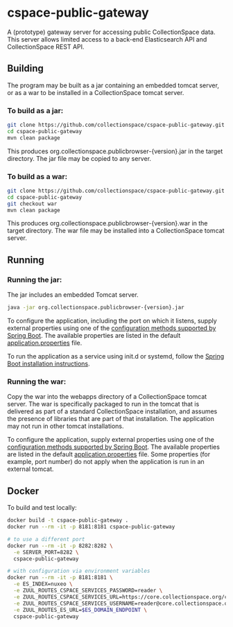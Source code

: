 # cspace-public-gateway

A (prototype) gateway server for accessing public CollectionSpace data. This server allows limited access to a back-end Elasticsearch API and CollectionSpace REST API.

## Building

The program may be built as a jar containing an embedded tomcat server, or as a war to be installed in a CollectionSpace tomcat server.

### To build as a jar:

```bash
git clone https://github.com/collectionspace/cspace-public-gateway.git
cd cspace-public-gateway
mvn clean package
```

This produces org.collectionspace.publicbrowser-{version}.jar in the target directory. The jar file may be copied to any server.

### To build as a war:

```bash
git clone https://github.com/collectionspace/cspace-public-gateway.git
cd cspace-public-gateway
git checkout war
mvn clean package
```

This produces org.collectionspace.publicbrowser-{version}.war in the target directory. The war file may be installed into a CollectionSpace tomcat server.

## Running

### Running the jar:

The jar includes an embedded Tomcat server.

```bash
java -jar org.collectionspace.publicbrowser-{version}.jar
```

To configure the application, including the port on which it listens, supply external properties using one of the [configuration methods supported by Spring Boot](https://docs.spring.io/spring-boot/docs/current/reference/html/boot-features-external-config.html).
The available properties are listed in the default [application.properties](./src/main/resources/application.properties) file.

To run the application as a service using init.d or systemd, follow the [Spring Boot installation instructions](https://docs.spring.io/spring-boot/docs/current/reference/html/deployment-install.html).

### Running the war:

Copy the war into the webapps directory of a CollectionSpace tomcat server. The war is specifically packaged to run in the tomcat that is delivered as part of a standard CollectionSpace installation, and assumes the presence of libraries that are part of that installation. The application may not run in other tomcat installations.

To configure the application, supply external properties using one of the [configuration methods supported by Spring Boot](https://docs.spring.io/spring-boot/docs/current/reference/html/boot-features-external-config.html).
The available properties are listed in the default [application.properties](./src/main/resources/application.properties) file. Some properties (for example, port number) do not apply when the application is run in an external tomcat.

## Docker

To build and test locally:

```bash
docker build -t cspace-public-gateway .
docker run --rm -it -p 8181:8181 cspace-public-gateway

# to use a different port
docker run --rm -it -p 8282:8282 \
  -e SERVER_PORT=8282 \
  cspace-public-gateway

# with configuration via environment variables
docker run --rm -it -p 8181:8181 \
  -e ES_INDEX=nuxeo \
  -e ZUUL_ROUTES_CSPACE_SERVICES_PASSWORD=reader \
  -e ZUUL_ROUTES_CSPACE_SERVICES_URL=https://core.collectionspace.org/cspace-services \
  -e ZUUL_ROUTES_CSPACE_SERVICES_USERNAME=reader@core.collectionspace.org \
  -e ZUUL_ROUTES_ES_URL=$ES_DOMAIN_ENDPOINT \
  cspace-public-gateway
```
